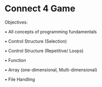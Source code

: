 # Connect 4 Game

Objectives:

• All concepts of programming fundamentals

• Control Structure (Selection)

• Control Structure (Repetitive/ Loops)

• Function

• Array (one-dimensional, Multi-dimensional)

• File Handling
